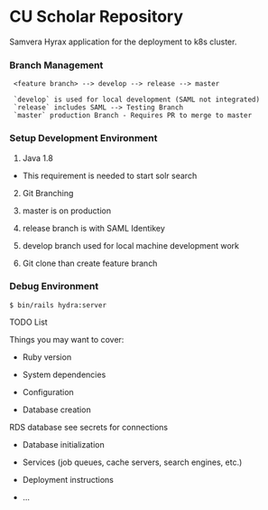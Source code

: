 # CU Scholar Repository

Samvera Hyrax application for the deployment to k8s cluster.

### Branch Management

     <feature branch> --> develop --> release --> master
     
     `develop` is used for local development (SAML not integrated)
     `release` includes SAML --> Testing Branch
     `master` production Branch - Requires PR to merge to master
     
 
### Setup Development Environment

1. Java 1.8
  * This requirement is needed to start solr search

2. Git Branching
  1. master is on production
  2. release branch is with SAML Identikey
  3. develop branch used for local machine development work
  
3. Git clone than create feature branch


### Debug Environment

    $ bin/rails hydra:server
    
    
    
TODO List 

Things you may want to cover:

* Ruby version

* System dependencies

* Configuration

* Database creation

RDS database see secrets for connections

* Database initialization

* Services (job queues, cache servers, search engines, etc.)

* Deployment instructions

* ...
